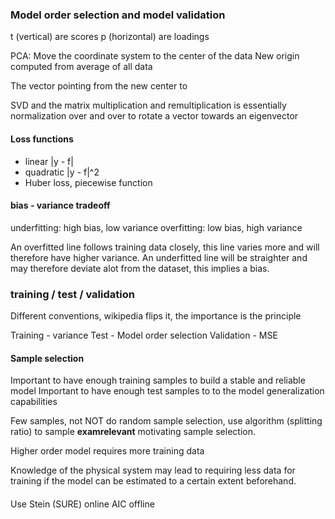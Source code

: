 ### Model order selection and model validation

t (vertical) are scores
p (horizontal) are loadings

PCA:
Move the coordinate system to the center of the data
New origin computed from average of all data

The vector pointing from the new center to


SVD and the matrix multiplication and remultiplication is essentially normalization over and over to rotate a vector towards an eigenvector


#### Loss functions

 - linear |y - f|
 - quadratic |y - f|^2
 - Huber loss, piecewise function


#### bias - variance tradeoff
underfitting: high bias, low variance
overfitting: low bias, high variance

An overfitted line follows training data closely, this line varies more and will therefore have higher variance.
An underfitted line will be straighter and may therefore deviate alot from the dataset, this implies a bias.

### training / test / validation
Different conventions, wikipedia flips it, the importance is the principle

Training - variance
Test - Model order selection
Validation - MSE

#### Sample selection
Important to have enough training samples to build a stable and reliable model
Important to have enough test samples to to the model generalization capabilities

Few samples, not NOT do random sample selection, use algorithm (splitting ratio) to sample **examrelevant** motivating sample selection.

Higher order model requires more training data

Knowledge of the physical system may lead to requiring less data for training if the model can be estimated to a certain extent beforehand.

#### 
Use Stein (SURE) online
AIC offline
